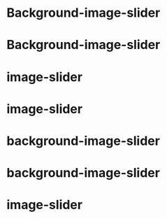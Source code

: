 # Background-image-slider
# Background-image-slider
# image-slider
# image-slider
# background-image-slider
# background-image-slider
# image-slider

